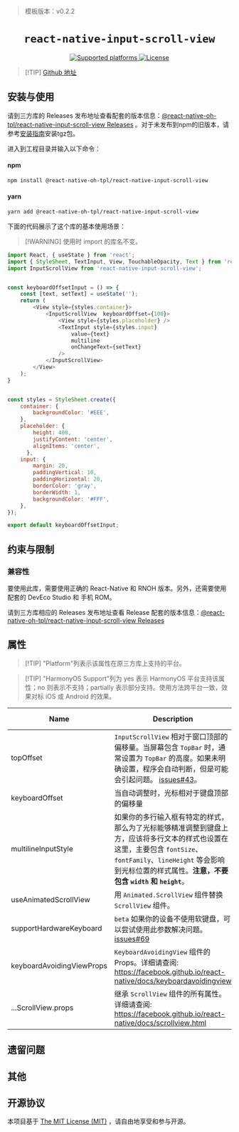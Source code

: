 > 模板版本：v0.2.2

<p align="center">
  <h1 align="center"> <code>react-native-input-scroll-view</code> </h1>
</p>
<p align="center">
    <a href=https://github.com/baijunjie/react-native-input-scroll-view>
        <img src="https://img.shields.io/badge/platforms-android%20|%20ios%20|%20harmony%20-lightgrey.svg" alt="Supported platforms" />
    </a>
    <a href="https://github.com/baijunjie/react-native-input-scroll-view/blob/master/LICENSE">
        <img src="https://img.shields.io/badge/license-MIT-green.svg" alt="License" />
        <!-- <img src="https://img.shields.io/badge/license-Apache-blue.svg" alt="License" /> -->
    </a>
</p>


> [!TIP] [Github 地址](https://github.com/react-native-oh-library/react-native-input-scroll-view)

## 安装与使用

请到三方库的 Releases 发布地址查看配套的版本信息：[@react-native-oh-tpl/react-native-input-scroll-view Releases](https://github.com/react-native-oh-library/react-native-input-scroll-view/releases) 。对于未发布到npm的旧版本，请参考[安装指南](/zh-cn/tgz-usage.md)安装tgz包。

进入到工程目录并输入以下命令：

#### **npm**

```bash
npm install @react-native-oh-tpl/react-native-input-scroll-view
```

#### **yarn**

```bash
yarn add @react-native-oh-tpl/react-native-input-scroll-view
```

下面的代码展示了这个库的基本使用场景：

> [!WARNING] 使用时 import 的库名不变。

```js
import React, { useState } from 'react';
import { StyleSheet, TextInput, View, TouchableOpacity, Text } from 'react-native';
import InputScrollView from 'react-native-input-scroll-view';


const keyboardOffsetInput = () => {
    const [text, setText] = useState('');
    return (
        <View style={styles.container}>
            <InputScrollView  keyboardOffset={100}>
                <View style={styles.placeholder} />
                <TextInput style={styles.input}
                    value={text}
                    multiline
                    onChangeText={setText}
                />
            </InputScrollView>
        </View>
    );
}


const styles = StyleSheet.create({
    container: {
        backgroundColor: '#EEE',
    },
    placeholder: {
        height: 400,
        justifyContent: 'center',
        alignItems: 'center',
      },
    input: {
        margin: 20,
        paddingVertical: 10,
        paddingHorizontal: 20,
        borderColor: 'gray',
        borderWidth: 1,
        backgroundColor: '#FFF',
    },
});

export default keyboardOffsetInput;
```

## 约束与限制

### 兼容性

要使用此库，需要使用正确的 React-Native 和 RNOH 版本。另外，还需要使用配套的 DevEco Studio 和 手机 ROM。

请到三方库相应的 Releases 发布地址查看 Release 配套的版本信息：[@react-native-oh-tpl/react-native-input-scroll-view Releases](https://github.com/react-native-oh-library/react-native-input-scroll-view/releases)

## 属性

> [!TIP] "Platform"列表示该属性在原三方库上支持的平台。

> [!TIP] "HarmonyOS Support"列为 yes 表示 HarmonyOS 平台支持该属性；no 则表示不支持；partially 表示部分支持。使用方法跨平台一致，效果对标 iOS 或 Android 的效果。

| Name                      | **Description**                                              | Type   | Required | **Default** | Platform    | HarmonyOS Support |
| ------------------------- | ------------------------------------------------------------ | ------ | -------- | ----------- | ----------- | ----------------- |
| topOffset                 | `InputScrollView` 相对于窗口顶部的偏移量。当屏幕包含 `TopBar` 时，通常设置为 `TopBar` 的高度。如果未明确设置，程序会自动判断，但是可能会引起问题。 [issues#43](https://github.com/baijunjie/react-native-input-scroll-view/issues/43)。 | number | false    | undefined   | iOS/Android | yes               |
| keyboardOffset            | 当自动调整时，光标相对于键盘顶部的偏移量                     | number | false    | 40          | iOS/Android | yes               |
| multilineInputStyle       | 如果你的多行输入框有特定的样式，那么为了光标能够精准调整到键盘上方，应该将多行文本的样式也设置在这里，主要包含 `fontSize`、`fontFamily`、`lineHeight` 等会影响到光标位置的样式属性。**注意，不要包含 `width` 和 `height`**。 | Style  | false    | null        | iOS/Android | yes               |
| useAnimatedScrollView     | 用 `Animated.ScrollView` 组件替换 `ScrollView` 组件。        | bool   | false    | false       | iOS/Android | yes               |
| supportHardwareKeyboard   | `beta` 如果你的设备不使用软键盘，可以尝试使用此参数解决问题。 [issues#69](https://github.com/baijunjie/react-native-input-scroll-view/issues/69) | bool   | false    | false       | iOS/Android | yes               |
| keyboardAvoidingViewProps | `KeyboardAvoidingView` 组件的 Props。详细请查阅: https://facebook.github.io/react-native/docs/keyboardavoidingview | props  | false    | null        | iOS/Android | yes               |
| ...ScrollView.props       | 继承 `ScrollView` 组件的所有属性。详细请查阅: https://facebook.github.io/react-native/docs/scrollview.html | props  | false    |             | iOS/Android | yes               |

#### 

## 遗留问题

## 其他

## 开源协议

本项目基于 [The MIT License (MIT)](https://github.com/baijunjie/react-native-input-scroll-view/blob/master/LICENSE) ，请自由地享受和参与开源。